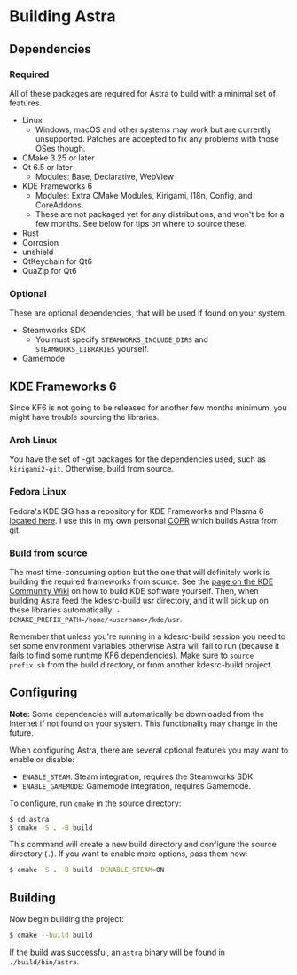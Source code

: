 # Building Astra

## Dependencies

### Required

All of these packages are required for Astra to build with a minimal set of features.

* Linux
  * Windows, macOS and other systems may work but are currently unsupported. Patches are accepted to fix any problems with those OSes though.
* CMake 3.25 or later
* Qt 6.5 or later
  * Modules: Base, Declarative, WebView
* KDE Frameworks 6
  * Modules: Extra CMake Modules, Kirigami, I18n, Config, and CoreAddons.
  * These are not packaged yet for any distributions, and won't be for a few months. See below for tips on where to source these.
* Rust
* Corrosion
* unshield
* QtKeychain for Qt6
* QuaZip for Qt6

### Optional

These are optional dependencies, that will be used if found on your system.

* Steamworks SDK
  * You must specify `STEAMWORKS_INCLUDE_DIRS` and `STEAMWORKS_LIBRARIES` yourself.
* Gamemode

## KDE Frameworks 6

Since KF6 is not going to be released for another few months minimum, you might have trouble sourcing the libraries.

### Arch Linux

You have the set of -git packages for the dependencies used, such as `kirigami2-git`. Otherwise, build from source.

### Fedora Linux

Fedora's KDE SIG has a repository for KDE Frameworks and Plasma 6 [located here](https://copr.fedorainfracloud.org/coprs/g/kdesig/kde-nightly-qt6/). I use this in my own personal [COPR](https://copr.fedorainfracloud.org/coprs/redstrate/personal/) which builds Astra from git.

### Build from source

The most time-consuming option but the one that will definitely work is building the required frameworks from source. See the [page on the KDE Community Wiki](https://community.kde.org/Get_Involved/development/Build_software_with_kdesrc-build) on how to build KDE software yourself. Then, when building Astra feed the kdesrc-build usr directory, and it will pick up on these libraries automatically: `-DCMAKE_PREFIX_PATH=/home/<username>/kde/usr`.

Remember that unless you're running in a kdesrc-build session you need to set some environment variables otherwise Astra will fail to run (because it fails to find some runtime KF6 dependencies). Make sure to `source prefix.sh` from the build directory, or from another kdesrc-build project.

## Configuring

**Note:** Some dependencies will automatically be downloaded from the Internet if not found on your system. This functionality may change in the future.

When configuring Astra, there are several optional features you may want to enable or disable:

* `ENABLE_STEAM`: Steam integration, requires the Steamworks SDK.
* `ENABLE_GAMEMODE`: Gamemode integration, requires Gamemode.

To configure, run `cmake` in the source directory:

```bash
$ cd astra
$ cmake -S . -B build
```

This command will create a new build directory and configure the source directory (`.`). If you want to enable more options, pass them now:

```bash
$ cmake -S . -B build -DENABLE_STEAM=ON
```

## Building

Now begin building the project:

```bash
$ cmake --build build
```

If the build was successful, an `astra` binary will be found in `./build/bin/astra`.
